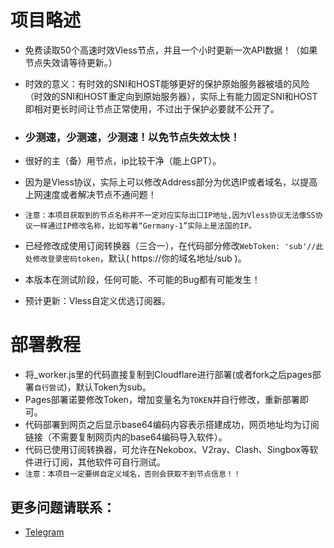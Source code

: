 # 项目略述
* 免费读取50个高速时效Vless节点，并且一个小时更新一次API数据！（如果节点失效请等待更新。）
* 时效的意义：有时效的SNI和HOST能够更好的保护原始服务器被墙的风险（时效的SNI和HOST重定向到原始服务器），实际上有能力固定SNI和HOST即相对更长时间让节点正常使用，不过出于保护必要就不公开了。
* ### 少测速，少测速，少测速！以免节点失效太快！
* 很好的主（备）用节点，ip比较干净（能上GPT）。
* 因为是Vless协议，实际上可以修改Address部分为优选IP或者域名，以提高上网速度或者解决节点不通问题！
* `注意：本项目获取到的节点名称并不一定对应实际出口IP地址,因为Vless协议无法像SS协议一样通过IP修改名称，比如写着“Germany-1”实际上是法国的IP。`
* 已经修改成使用订阅转换器（三合一），在代码部分修改`WebToken: 'sub'//此处修改登录密码token`，默认( https://你的域名地址/sub )。

* 本版本在测试阶段，任何可能、不可能的Bug都有可能发生！
  
* 预计更新：Vless自定义优选订阅器。

#  部署教程
* 将_worker.js里的代码直接复制到Cloudflare进行部署(或者fork之后pages部署`自行尝试`)，默认Token为sub。
* Pages部署诺要修改Token，增加变量名为`TOKEN`并自行修改，重新部署即可。
* 代码部署到网页之后显示base64编码内容表示搭建成功，网页地址均为订阅链接（不需要复制网页内的base64编码导入软件）。
* 代码已使用订阅转换器，可允许在Nekobox、V2ray、Clash、Singbox等软件进行订阅，其他软件可自行测试。
* `注意：本项目一定要绑自定义域名，否则会获取不到节点信息！！`

##  更多问题请联系：
* [Telegram](https://t.me/Enkelte_bot)
